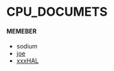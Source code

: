 # CPU_DOCUMETS
#### MEMEBER
* sodium
* [joe](https://github.com/george310)
* [xxxHAL](https://github.com/xxxHAL)
